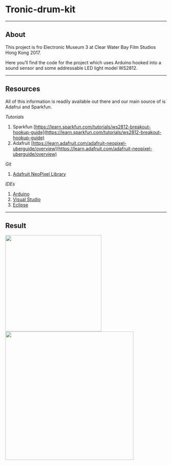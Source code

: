 # Tronic-drum-kit 

-----  
## About 
This project is fro Electronic Museum 3 at Clear Water Bay Film Studios Hong Kong 2017. 

Here you’ll find the code for the project which uses Arduino hooked into a sound sensor and some addressable LED light model WS2812.

----- 

## Resources 
All of this information is readily available out there and our main source of is Adafrui and Sparkfun.

_Tutorials_ 
1. Sparkfun [https://learn.sparkfun.com/tutorials/ws2812-breakout-hookup-guide](https://learn.sparkfun.com/tutorials/ws2812-breakout-hookup-guide)
1. Adafruit [https://learn.adafruit.com/adafruit-neopixel-uberguide/overview](https://learn.adafruit.com/adafruit-neopixel-uberguide/overview)

_Git_ 
1. [Adafruit NeoPixel Library](https://github.com/adafruit/Adafruit_NeoPixel)

_IDEs_ 
1. [Arduino](https://www.arduino.cc/en/Main/Software)
1. [Visual Studio](http://playground.arduino.cc/Code/VisualStudio)
1. [Eclipse](http://playground.arduino.cc/Code/Eclipse)

-----

## Result

<img src="https://raw.githubusercontent.com/zipatrick/tronic-drum-kit/master/medias/2017-02-11-event.png" width="300"> 
<img src="https://raw.githubusercontent.com/zipatrick/tronic-drum-kit/master/medias/demo.gif" width="400"> 
